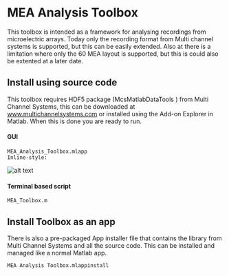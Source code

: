 # MEA Analysis Toolbox
This toolbox is intended as a framework for analysing recordings from microelectric arrays. Today only the recording format from Multi channel systems is supported, but this can be easily extended. Also at there is a limitation where only the 60 MEA layout is supported, but this is could also be extented at a later date.   

## Install using source code
This toolbox requires HDF5 package (McsMatlabDataTools ) from Multi Channel Systems, this can be downloaded at www.multichannelsystems.com or installed using the Add-on Explorer in Matlab. When this is done you are ready to run.
#### GUI
    MEA_Analysis_Toolbox.mlapp
	Inline-style: 
![alt text](https://github.com/helgeanl/MEA_toolbox/blob/master/docs/toolbox.PNG "MEA Tooolbox")

#### Terminal based script
    MEA_Toolbox.m


## Install Toolbox as an app
There is also a pre-packaged App installer file that contains the library from Multi Channel Systems and all the source code. This can be installed and managed like a normal Matlab app. 

    MEA Analysis Toolbox.mlappinstall
